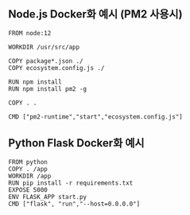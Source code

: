 ## Node.js Docker화 예시 (PM2 사용시)

```
FROM node:12

WORKDIR /usr/src/app

COPY package*.json ./
COPY ecosystem.config.js ./

RUN npm install
RUN npm install pm2 -g

COPY . .

CMD ["pm2-runtime","start","ecosystem.config.js"]
```

## Python Flask Docker화 예시

```
FROM python
COPY . /app
WORKDIR /app
RUN pip install -r requirements.txt
EXPOSE 5000
ENV FLASK_APP start.py
CMD ["flask", "run","--host=0.0.0.0"]
```
